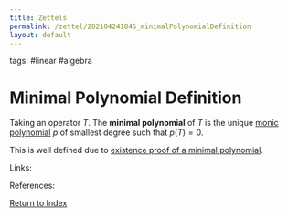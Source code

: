 ```yaml
---
title: Zettels
permalink: /zettel/202104241845_minimalPolynomialDefinition
layout: default
---
```

tags: #linear #algebra

# Minimal Polynomial Definition

Taking an operator $T$. The **minimal polynomial** of $T$ is the unique [monic polynomial](202104241842_monicPolynomialDefinition) 
$p$ of smallest degree such that $p(T) = 0$.

This is well defined due to [existence proof of a minimal polynomial](202104241849_existenceMinimalPolynomial).

Links: 

References: 

[Return to Index](index)